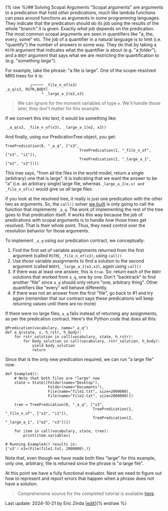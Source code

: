 {% raw %}## Solving Scopal Arguments
"Scopal arguments" are arguments to a predication that hold *other predications*, much like lambda functions can pass around functions as arguments in some programming languages.  They indicate that the predication should do its job using the results of the whole "branch" it is given. Exactly *what* job depends on the predication. The most common scopal arguments are seen in quantifiers like "a, the, every, some" etc. The job of a quantifier in a natural language is to limit (i.e. "quantify") the number of answers in some way. They do that by taking a `RSTR` argument that indicates what the quantifier is about (e.g. "a *folder*"), and a `BODY` argument that says what we are restricting the quantification to (e.g. "something *large*"). 

For example, take the phrase: "a file is large". One of the scope-resolved MRS trees for it is:

```
           ┌───── _file_n_of(x3)
_a_q(x3, RSTR,BODY)
                └ _large_a_1(e2,x3)
```

> We can ignore for the moment variables of type `e`. We'll handle those later, they don't matter for this example.

If we convert this into text, it would be something like:

```
 _a_q(x3, _file_n_of(x3), _large_a_1(e2, x3))
```

And finally, using our PredicationTree object, you get:

```
TreePredication(0, "_a_q", ["x3",
                                 TreePredication(1, "_file_n_of", ["x3", "i1"]),
                                 TreePredication(2, "_large_a_1", ["e2", "x3"])])
```

This tree says, "from all the files in the world model, return a single (arbitrary) one that is large". It is indicating that we want the answer to be "a" (i.e. an arbitrary single) large file, whereas `_large_a_1(e,x) and _file_n_of(x)` would give us *all* large files.

If you look at the resolved tree, it really is just one predication with the other two as arguments. So, the `call()` solver [we built](https://blog.inductorsoftware.com/Perplexity/home/pxint/pxint0040BuildSolver) is only going to call the function that implements `_a_q`. The work of implementing the rest of the tree goes to that predication itself. It works this way because the job of predications with scopal arguments is to handle *how* those trees get resolved. That is their whole point. Thus, they need control over the resolution behavior for those arguments.

To implement `_a_q` using our predication contract, we conceptually:

1. Find the first set of variable assignments returned from the first argument (called `RSTR`), `_file_n_of(x3)`, using `call()`
2. Use *those* variable assignments to find a solution to the second argument (called `BODY`), `_large_a_1(e2,x3)`, again using `call()`
3. If there was at least one answer, this is `true`. So: return each of the `BODY` solutions that worked from `a_q`, one by one.  Don't "backtrack" to find another "file" since `a_q` should only return "one, arbitrary thing". Other quantifiers like "every" will behave differently.
4. If there was not an answer from the first "file", go back to #1 and try again (remember that our contract says these predications will keep returning values until there are no more)

If there were no large files, `a_q` fails instead of returning any assignments, as per the predication contract. Here's the Python code that does all this:

```
@Predication(vocabulary, name="_a_q")
def a_q(state, x, h_rstr, h_body):
    for rstr_solution in call(vocabulary, state, h_rstr):
        for body_solution in call(vocabulary, rstr_solution, h_body):
            yield body_solution
            return
```

Since that is the only new predication required, we can run "a large file" now:

```
def Example4():
    # Note that both files are "large" now
    state = State([Folder(name="Desktop"),
                   Folder(name="Documents"),
                   File(name="file1.txt", size=2000000),
                   File(name="file2.txt", size=2000000)])

    tree = TreePredication(0, "_a_q", ["x3",
                                       TreePredication(1, "_file_n_of", ["x3", "i1"]),
                                       TreePredication(2, "_large_a_1", ["e2", "x3"])])

    for item in call(vocabulary, state, tree):
        print(item.variables)
        
# Running Example4() results in:
{'x3': x3=(File(file1.txt, 2000000),)}
```

Note that, even though we have made both files "large" for this example, only one, arbitrary, file is returned since the phrase is "*a* large file".

At this point we have a fully functional evaluator. Next we need to figure out how to represent and report errors that happen when a phrase does not have a solution.

> Comprehensive source for the completed tutorial is available [here](https://github.com/EricZinda/Perplexity).

Last update: 2024-10-21 by Eric Zinda [[edit](https://github.com/EricZinda/Perplexity/edit/main/docs/pxint/pxint0060ScopalArguments.md)]{% endraw %}